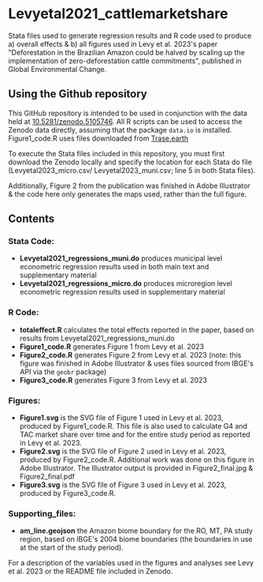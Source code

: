 # Levyetal2021_cattlemarketshare
Stata files used to generate regression results and R code used to produce a) overall effects & b) all figures used in Levy et al. 2023's paper "Deforestation in the Brazilian Amazon could be halved by scaling up the implementation of zero-deforestation cattle commitments", published in Global Environmental Change.

## Using the Github repository
This GitHub repository is intended to be used in conjunction with the data held at [10.5281/zenodo.5105746](https://zenodo.org/record/5105746). All R scripts can be used to access the Zenodo data directly, assuming that the package `data.io` is installed. Figure1_code.R uses files downloaded from [Trase.earth](https://trase.earth/)

To execute the Stata files included in this repository, you must first download the Zenodo locally and specify the location for each Stata do file (Levyetal2023_micro.csv/ Levyetal2023_muni.csv; line 5 in both Stata files). 

Additionally, Figure 2 from the publication was finished in Adobe Illustrator & the code here only generates the maps used, rather than the full figure. 

## Contents

### Stata Code:
- **Levyetal2021_regressions_muni.do** produces municipal level econometric regression results used in both main text and supplementary material
- **Levyetal2021_regressions_micro.do** produces microregion level econometric regression results used in supplementary material

### R Code:
- **totaleffect.R** calculates the total effects reported in the paper, based on results from Levyetal2021_regressions_muni.do
- **Figure1_code.R** generates Figure 1 from Levy et al. 2023
- **Figure2_code.R** generates Figure 2 from Levy et al. 2023 (note: this figure was finished in Adobe Illustrator & uses files sourced from IBGE's API via the `geobr` package)
- **Figure3_code.R** generates Figure 3 from Levy et al. 2023

### Figures:
- **Figure1.svg** is the SVG file of Figure 1 used in Levy et al. 2023, produced by Figure1_code.R. This file is also used to calculate G4 and TAC market share over time and for the entire study period as reported in Levy et al. 2023.
- **Figure2.svg** is the SVG file of Figure 2 used in Levy et al. 2023, produced by Figure2_code.R. Additional work was done on this figure in Adobe Illustrator. The Illustrator output is provided in Figure2_final.jpg & Figure2_final.pdf
- **Figure3.svg** is the SVG file of Figure 3 used in Levy et al. 2023, produced by Figure3_code.R.

### Supporting_files:
- **am_line.geojson** the Amazon biome boundary for the RO, MT, PA study region, based on IBGE's 2004 biome boundaries (the boundaries in use at the start of the study period).

For a description of the variables used in the figures and analyses see Levy et al. 2023 or the README file included in Zenodo.
